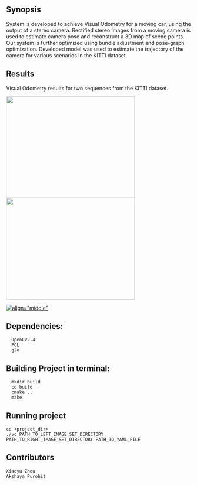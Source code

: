 ## Synopsis
System is developed to achieve Visual Odometry for a moving car, using the output of a stereo camera. Rectified stereo images from a moving camera is used to estimate camera pose and reconstruct a 3D map of scene points. Our system is further optimized using bundle adjustment and pose-graph optimization. Developed model was used to estimate the trajectory of the camera for various scenarios in the KITTI dataset.

## Results

Visual Odometry results for two sequences from the KITTI dataset.

<img src="https://raw.githubusercontent.com/akshayapurohit23/Stereo-Visual-Odometry/master/assets/Images/Seq06.png" width=350 height=275 align="middle" >     <img src="https://raw.githubusercontent.com/akshayapurohit23/Stereo-Visual-Odometry/master/assets/Images/Seq09.png" width=350 height=275 align="middle" >

[![align="middle"](https://img.youtube.com/vi/EFFH1OTh_IQ/0.jpg)](https://www.youtube.com/watch?v=EFFH1OTh_IQ)

## Dependencies:
```
  OpenCV2.4
  PCL
  g2o
```

## Building Project in terminal:
```
  mkdir build
  cd build
  cmake ..
  make
```

##  Running project
```
cd <project_dir>
./vo PATH_TO_LEFT_IMAGE_SET_DIRECTORY PATH_TO_RIGHT_IMAGE_SET_DIRECTORY PATH_TO_YAML_FILE
```

## Contributors
```
Xiaoyu Zhou
Akshaya Purohit
```
